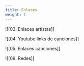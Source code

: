 ```yaml
---
title: Enlaces
weight: 1
---
```


![[03. Enlaces artistas]]

![[04. Youtube links de canciones]]

![[05. Enlaces canciones]]

![[09. Redes]]